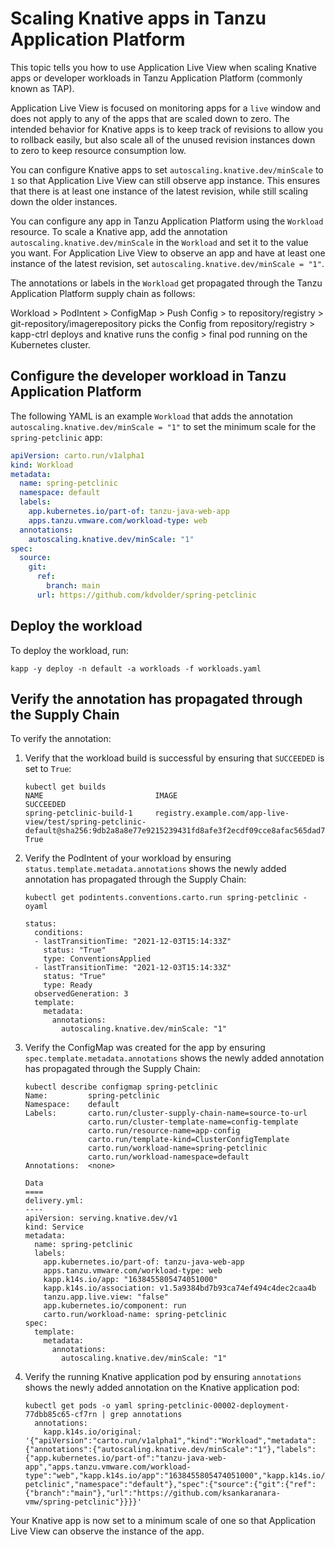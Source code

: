 # Scaling Knative apps in Tanzu Application Platform

This topic tells you how to use Application Live View when scaling Knative apps or developer workloads
in Tanzu Application Platform (commonly known as TAP).

Application Live View is focused on monitoring apps for a `live` window and does not apply to any of the apps that are scaled down to zero. The intended behavior for Knative apps is to keep track of revisions to allow you to rollback easily, but also scale all of the unused revision instances down to zero to keep resource consumption low.

You can configure Knative apps to set `autoscaling.knative.dev/minScale` to `1` so that Application Live View can still observe app instance. This ensures that there is at least one instance of the latest revision, while still scaling down the older instances.

You can configure any app in Tanzu Application Platform using the `Workload` resource. To scale a Knative app, add the annotation `autoscaling.knative.dev/minScale` in the `Workload` and set it to the value you want. For Application Live View to observe an app and have at least one instance of the latest revision, set `autoscaling.knative.dev/minScale = "1"`.

The annotations or labels in the `Workload` get propagated through the Tanzu Application Platform supply chain as follows:

Workload > PodIntent > ConfigMap > Push Config > to repository/registry > git-repository/imagerepository picks the Config from repository/registry > kapp-ctrl deploys and knative runs the config > final pod running on the Kubernetes cluster.


## <a id="config-dev-workloads"></a> Configure the developer workload in Tanzu Application Platform

The following YAML is an example `Workload` that adds the annotation `autoscaling.knative.dev/minScale = "1"` to set the minimum scale for the `spring-petclinic` app:

```yaml
apiVersion: carto.run/v1alpha1
kind: Workload
metadata:
  name: spring-petclinic
  namespace: default
  labels:
    app.kubernetes.io/part-of: tanzu-java-web-app
    apps.tanzu.vmware.com/workload-type: web
  annotations:
    autoscaling.knative.dev/minScale: "1"
spec:
  source:
    git:
      ref:
        branch: main
      url: https://github.com/kdvolder/spring-petclinic
```

## <a id="deploy-workloads"></a> Deploy the workload

To deploy the workload, run:

```console
kapp -y deploy -n default -a workloads -f workloads.yaml
```

## <a id="verify-propagation"></a> Verify the annotation has propagated through the Supply Chain

To verify the annotation:

1. Verify that the workload build is successful by ensuring that `SUCCEEDED` is set to `True`:

    ```console
    kubectl get builds
    NAME                         IMAGE                                                                                                                                                 SUCCEEDED
    spring-petclinic-build-1     registry.example.com/app-live-view/test/spring-petclinic-default@sha256:9db2a8a8e77e9215239431fd8afe3f2ecdf09cce8afac565dad7b5f0c5ac0cdf     True
    ```

1. Verify the PodIntent of your workload by ensuring `status.template.metadata.annotations`
shows the newly added annotation has propagated through the Supply Chain:

    ```console
    kubectl get podintents.conventions.carto.run spring-petclinic -oyaml

    status:
      conditions:
      - lastTransitionTime: "2021-12-03T15:14:33Z"
        status: "True"
        type: ConventionsApplied
      - lastTransitionTime: "2021-12-03T15:14:33Z"
        status: "True"
        type: Ready
      observedGeneration: 3
      template:
        metadata:
          annotations:
            autoscaling.knative.dev/minScale: "1"
    ```

1. Verify the ConfigMap was created for the app by ensuring `spec.template.metadata.annotations`
shows the newly added annotation has propagated through the Supply Chain:

    ```console
    kubectl describe configmap spring-petclinic
    Name:         spring-petclinic
    Namespace:    default
    Labels:       carto.run/cluster-supply-chain-name=source-to-url
                  carto.run/cluster-template-name=config-template
                  carto.run/resource-name=app-config
                  carto.run/template-kind=ClusterConfigTemplate
                  carto.run/workload-name=spring-petclinic
                  carto.run/workload-namespace=default
    Annotations:  <none>

    Data
    ====
    delivery.yml:
    ----
    apiVersion: serving.knative.dev/v1
    kind: Service
    metadata:
      name: spring-petclinic
      labels:
        app.kubernetes.io/part-of: tanzu-java-web-app
        apps.tanzu.vmware.com/workload-type: web
        kapp.k14s.io/app: "1638455805474051000"
        kapp.k14s.io/association: v1.5a9384bd7b93ca74ef494c4dec2caa4b
        tanzu.app.live.view: "false"
        app.kubernetes.io/component: run
        carto.run/workload-name: spring-petclinic
    spec:
      template:
        metadata:
          annotations:
            autoscaling.knative.dev/minScale: "1"
    ```

1. Verify the running Knative application pod by ensuring `annotations` shows the newly
added annotation on the Knative application pod:

    ```console
    kubectl get pods -o yaml spring-petclinic-00002-deployment-77dbb85c65-cf7rn | grep annotations
      annotations:
        kapp.k14s.io/original: '{"apiVersion":"carto.run/v1alpha1","kind":"Workload","metadata":{"annotations":{"autoscaling.knative.dev/minScale":"1"},"labels":{"app.kubernetes.io/part-of":"tanzu-java-web-app","apps.tanzu.vmware.com/workload-type":"web","kapp.k14s.io/app":"1638455805474051000","kapp.k14s.io/association":"v1.5a9384bd7b93ca74ef494c4dec2caa4b","tanzu.app.live.view":"false"},"name":"spring-petclinic","namespace":"default"},"spec":{"source":{"git":{"ref":{"branch":"main"},"url":"https://github.com/ksankaranara-vmw/spring-petclinic"}}}}'
    ```

Your Knative app is now set to a minimum scale of one so that Application Live View
can observe the instance of the app.

